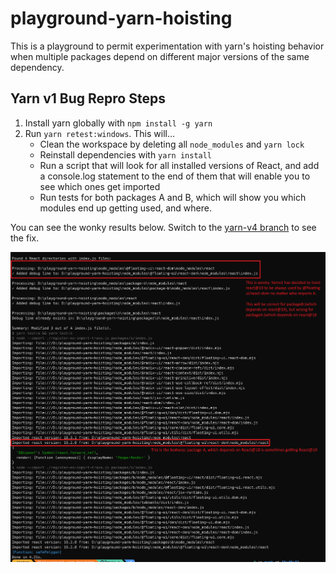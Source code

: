 # playground-yarn-hoisting

This is a playground to permit experimentation with yarn's hoisting behavior when multiple packages depend on different major versions of the same dependency.

## Yarn v1 Bug Repro Steps

1. Install yarn globally with `npm install -g yarn`
2. Run `yarn retest:windows`. This will...
    - Clean the workspace by deleting all `node_modules` and `yarn lock`
    - Reinstall dependencies with `yarn install`
    - Run a script that will look for all installed versions of React, and add a console.log statement to the end of them that will enable you to see which ones get imported
    - Run tests for both packages A and B, which will show you which modules end up getting used, and where.

You can see the wonky results below. Switch to the [yarn-v4 branch](https://github.com/astegmaier/playground-yarn-hoisting/tree/yarn-v4) to see the fix.

![Repro](./Repro.png)
